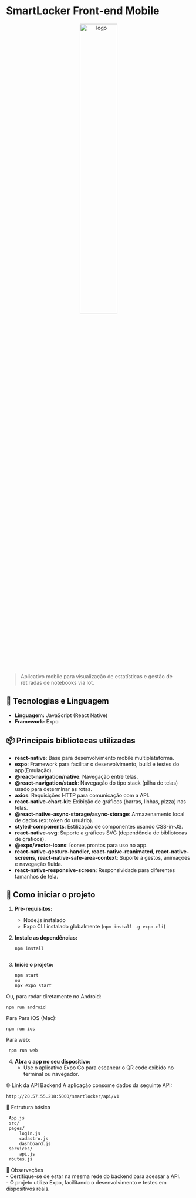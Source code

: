 # SmartLocker Front-end Mobile

<div align="center">
  <img src="https://github.com/Fredericobarbosa/smartlocker_frontend_mobile/blob/main/assets/logo.png" alt="logo"  width="45%">
</div> 

> Aplicativo mobile para visualização de estatísticas e gestão de retiradas de notebooks via Iot.

## 📱 Tecnologias e Linguagem

- **Linguagem:** JavaScript (React Native)
- **Framework:** Expo

## 📦 Principais bibliotecas utilizadas

- **react-native**: Base para desenvolvimento mobile multiplataforma.
- **expo**: Framework para facilitar o desenvolvimento, build e testes do app(Emulação).
- **@react-navigation/native**: Navegação entre telas.
- **@react-navigation/stack**: Navegação do tipo stack (pilha de telas) usado para determinar as rotas.
- **axios**: Requisições HTTP para comunicação com a API.
- **react-native-chart-kit**: Exibição de gráficos (barras, linhas, pizza) nas telas.
- **@react-native-async-storage/async-storage**: Armazenamento local de dados (ex: token do usuário).
- **styled-components**: Estilização de componentes usando CSS-in-JS.
- **react-native-svg**: Suporte a gráficos SVG (dependência de bibliotecas de gráficos).
- **@expo/vector-icons**: Ícones prontos para uso no app.
- **react-native-gesture-handler, react-native-reanimated, react-native-screens, react-native-safe-area-context**: Suporte a gestos, animações e navegação fluida.
- **react-native-responsive-screen**: Responsividade para diferentes tamanhos de tela.

## 🚀 Como iniciar o projeto

1. **Pré-requisitos:**
   - Node.js instalado
   - Expo CLI instalado globalmente (`npm install -g expo-cli`)

2. **Instale as dependências:**
   ```
   npm install


3. **Inicie o projeto:**
   ```
   npm start 
   ou 
   npx expo start
Ou, para rodar diretamente no Android:
   ```
   npm run android
```
Para Para iOS (Mac):
   ```
   npm run ios
```
Para web:
   ```
    npm run web
```

4. **Abra o app no seu dispositivo:**
   - Use o aplicativo Expo Go para escanear o QR code exibido no terminal ou navegador.

🌐 Link da API Backend
A aplicação consome dados da seguinte API:
   ```
   http://20.57.55.218:5000/smartlocker/api/v1
```

📁 Estrutura básica
   ```
    App.js
    src/
    pages/
        login.js
        cadastro.js
        dashboard.js
    services/
        api.js
    routes.js
```

📝 Observações<br>
    - Certifique-se de estar na mesma rede do backend para acessar a API.<br>
    - O projeto utiliza Expo, facilitando o desenvolvimento e testes em dispositivos reais.

